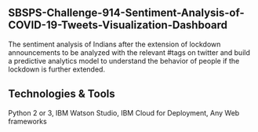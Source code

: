 ## SBSPS-Challenge-914-Sentiment-Analysis-of-COVID-19-Tweets-Visualization-Dashboard

The sentiment analysis of Indians after the extension of lockdown announcements to be analyzed with the relevant #tags on twitter and build a predictive analytics model to understand the behavior of people if the lockdown is further extended.


## Technologies & Tools

Python 2 or 3, IBM Watson Studio, IBM Cloud for Deployment, Any Web frameworks
